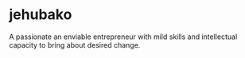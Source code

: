 # jehubako
A passionate an enviable entrepreneur with mild skills and intellectual capacity to bring about desired change. 
